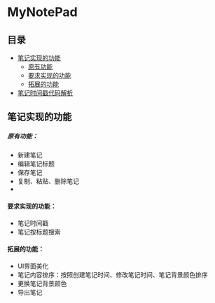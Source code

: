 # MyNotePad
## 目录  
* [笔记实现的功能](##笔记实现的功能)    
  * [原有功能](#原有功能)
  * [要求实现的功能](#要求实现的功能)
  * [拓展的功能](#拓展的功能)
* [笔记时间戳代码解析](#笔记时间戳代码解析)  
<a name="笔记实现的功能"></a>  
## 笔记实现的功能
<a name="原有功能"></a>  
##### 原有功能：
* 新建笔记
* 编辑笔记标题
* 保存笔记
* 复制、粘贴、删除笔记
* <a name="要求实现的功能"></a>  
#### 要求实现的功能：
* 笔记时间戳
* 笔记按标题搜索
<a name="拓展的功能"></a>  
#### 拓展的功能：
* UI界面美化
* 笔记内容排序：按照创建笔记时间、修改笔记时间、笔记背景颜色排序
* 更换笔记背景颜色
* 导出笔记
